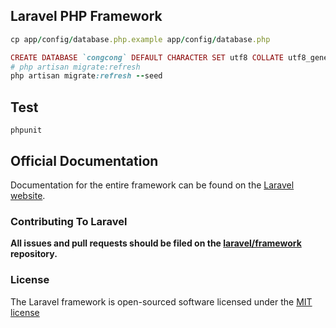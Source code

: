## Laravel PHP Framework

```ruby
cp app/config/database.php.example app/config/database.php

CREATE DATABASE `congcong` DEFAULT CHARACTER SET utf8 COLLATE utf8_general_ci;
# php artisan migrate:refresh
php artisan migrate:refresh --seed
```

## Test

`phpunit`

## Official Documentation

Documentation for the entire framework can be found on the [Laravel website](http://laravel.com/docs).

### Contributing To Laravel

**All issues and pull requests should be filed on the [laravel/framework](http://github.com/laravel/framework) repository.**

### License

The Laravel framework is open-sourced software licensed under the [MIT license](http://opensource.org/licenses/MIT)
